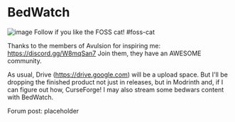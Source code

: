 # BedWatch

![image](https://github.com/RaenzyIsDev/BedWatch/assets/132928035/c0f0f26f-3682-4001-b5e6-7c3701dec2ee)
Follow if you like the FOSS cat! #foss-cat

Thanks to the members of <yellow>Avulsion<yellow/> for inspiring me: <blue>https://discord.gg/W8mqSan7<blue/>
Join them, they have an AWESOME community. 

As usual, Drive (https://drive.google.com) will be a upload space. But I'll be dropping the finished product not just in releases, but in <green>Modrinth<green/> and, if I can figure out how, <orange>CurseForge!<orange/> I may also stream some bedwars content with <red>BedWatch.<red/> 

Forum post: placeholder
